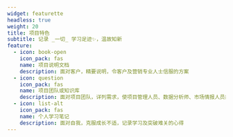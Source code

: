 ```yaml
---
widget: featurette
headless: true
weight: 20
title: 项目特色
subtitle: 记录 _一切_ 学习足迹✨，温故知新
feature:
  - icon: book-open
    icon_pack: fas
    name: 项目说明文档
    description: 面对客户，精要说明，令客户及营销专业人士信服的方案
  - icon: question
    icon_pack: fas
    name: 项目团队或知识库
    description: 面对项目团队，详列需求，使项目管理人员、数据分析师、市场情报人员能参与分工的项目知识库
  - icon: list-alt
    icon_pack: fas
    name: 个人学习笔记
    description: 面对自我，克服成长不适，记录学习及突破难关的心得
---
```


